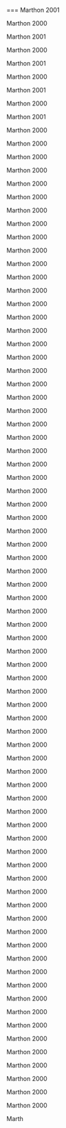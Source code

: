 
===
Marthon 2001

Marthon 2000

Marthon 2001

Marthon 2000

Marthon 2001

Marthon 2000

Marthon 2001

Marthon 2000

Marthon 2001

Marthon 2000

Marthon 2000

Marthon 2000

Marthon 2000

Marthon 2000

Marthon 2000

Marthon 2000

Marthon 2000

Marthon 2000

Marthon 2000

Marthon 2000

Marthon 2000

Marthon 2000

Marthon 2000

Marthon 2000

Marthon 2000

Marthon 2000

Marthon 2000

Marthon 2000

Marthon 2000

Marthon 2000

Marthon 2000

Marthon 2000

Marthon 2000

Marthon 2000

Marthon 2000

Marthon 2000

Marthon 2000

Marthon 2000

Marthon 2000

Marthon 2000

Marthon 2000

Marthon 2000

Marthon 2000

Marthon 2000

Marthon 2000

Marthon 2000

Marthon 2000

Marthon 2000

Marthon 2000

Marthon 2000

Marthon 2000

Marthon 2000

Marthon 2000

Marthon 2000

Marthon 2000

Marthon 2000

Marthon 2000

Marthon 2000

Marthon 2000

Marthon 2000

Marthon 2000

Marthon 2000

Marthon 2000

Marthon 2000

Marthon 2000

Marthon 2000

Marthon 2000

Marthon 2000

Marthon 2000

Marthon 2000

Marthon 2000

Marthon 2000

Marthon 2000

Marthon 2000

Marthon 2000

Marthon 2000

Marthon 2000

Marthon 2000

Marthon 2000

Marthon 2000

Marthon 2000

Marthon 2000

Marthon 2000

Marth
